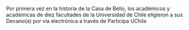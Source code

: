 Por primera vez en la historia de la Casa de Bello, los académicos y académicas de diez facultades de la Universidad de Chile eligieron a sus Decano(a) por vía electrónica a través de Participa UChile 